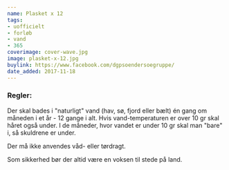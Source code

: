 ```yaml
---
name: Plasket x 12
tags:
- uofficielt
- forløb
- vand
- 365
coverimage: cover-wave.jpg
image: plasket-x-12.jpg
buylink: https://www.facebook.com/dgpsoendersoegruppe/
date_added: 2017-11-18
---
```

### Regler:
Der skal bades i "naturligt" vand (hav, sø, fjord eller bælt) én gang om måneden i et år - 12 gange i alt.
Hvis vand-temperaturen er over 10 gr skal håret også under.
I de måneder, hvor vandet er under 10 gr skal man "bare" i, så skuldrene er under.

Der må ikke anvendes våd- eller tørdragt.

Som sikkerhed bør der altid være en voksen til stede på land.
